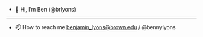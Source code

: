 - 👋 Hi, I’m Ben (@brlyons)
- - - - - - - - - - - - - -
- 📫 How to reach me benjamin_lyons@brown.edu /  @bennylyons

<!---
brlyons/brlyons is a ✨ special ✨ repository because its `README.md` (this file) appears on your GitHub profile.
You can click the Preview link to take a look at your changes.
--->

